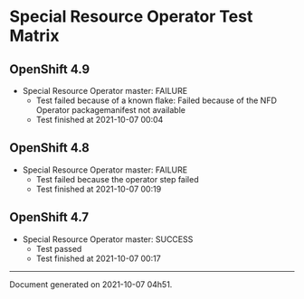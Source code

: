 
Special Resource Operator Test Matrix
=====================================

OpenShift 4.9
-------------


* Special Resource Operator master: FAILURE
  - Test failed because of a known flake: Failed because of the NFD Operator packagemanifest not available
  - Test finished at 2021-10-07 00:04

OpenShift 4.8
-------------


* Special Resource Operator master: FAILURE
  - Test failed because the operator step failed
  - Test finished at 2021-10-07 00:19

OpenShift 4.7
-------------


* Special Resource Operator master: SUCCESS
  - Test passed
  - Test finished at 2021-10-07 00:17


---
Document generated on 2021-10-07 04h51.

